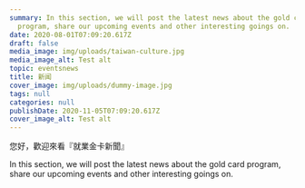 ```yaml
---
summary: In this section, we will post the latest news about the gold card
  program, share our upcoming events and other interesting goings on.
date: 2020-08-01T07:09:20.617Z
draft: false
media_image: img/uploads/taiwan-culture.jpg
media_image_alt: Test alt
topic: eventsnews
title: 新闻
cover_image: img/uploads/dummy-image.jpg
tags: null
categories: null
publishDate: 2020-11-05T07:09:20.617Z
cover_image_alt: Test alt
---
```

您好，歡迎來看『就業金卡新聞』

In this section, we will post the latest news about the gold card program, share our upcoming events and other interesting goings on.